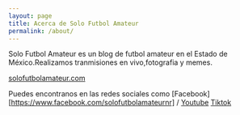 ```yaml
---
layout: page
title: Acerca de Solo Futbol Amateur
permalink: /about/
---
```


Solo Futbol Amateur es un blog de futbol amateur en el Estado de México.Realizamos tranmisiones en vivo,fotografia y memes.

[solofutbolamateur.com](http://solofutbolamateur.com/)

Puedes encontranos en las redes sociales como
[Facebook][https://www.facebook.com/solofutbolamateurnr] /
[Youtube](https://www.youtube.com/@solofutbolamateurnr)
[Tiktok](https://www.tiktok.com/@solofutbolamateurnr)

